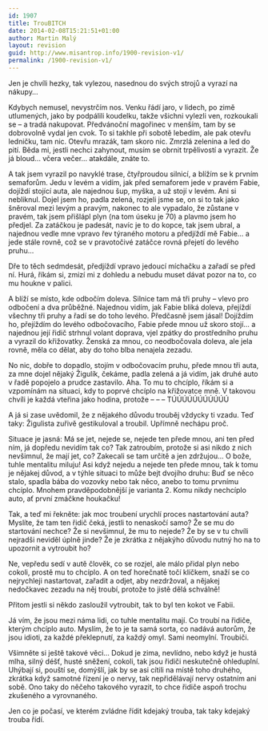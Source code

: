 ```yaml
---
id: 1907
title: TrouBITCH
date: 2014-02-08T15:21:51+01:00
author: Martin Malý
layout: revision
guid: http://www.misantrop.info/1900-revision-v1/
permalink: /1900-revision-v1/
---
```

Jen je chvíli hezky, tak vylezou, nasednou do svých strojů a vyrazí na nákupy&#8230;

<!--more-->

Kdybych nemusel, nevystrčím nos. Venku řádí jaro, v lidech, po zimě utlumených, jako by podpálili koudelku, takže všichni vylezli ven, rozkoukali se &#8211; a tradá nakupovat. Předvánoční magořinec v menším, tam by se dobrovolně vydal jen cvok. To si takhle při sobotě lebedím, ale pak otevřu ledničku, tam nic. Otevřu mrazák, tam skoro nic. Zmrzlá zelenina a led do pití. Běda mi, jestli nechci zahynout, musím se obrnit trpělivostí a vyrazit. Že já bloud&#8230; včera večer&#8230; atakdále, znáte to.

A tak jsem vyrazil po navyklé trase, čtyřproudou silnicí, a blížím se k prvním semaforům. Jedu v levém a vidím, jak před semaforem jede v pravém Fabie, dojíždí stojící auta, ale najednou šup, myška, a už stojí v levém. Ani si nebliknul. Dojel jsem ho, padla zelená, rozjeli jsme se, on si to tak jako šněroval mezi levým a pravým, nakonec to ale vypadalo, že zůstane v pravém, tak jsem přišlápl plyn (na tom úseku je 70) a plavmo jsem ho předjel. Za zatáčkou je padesát, navíc je to do kopce, tak jsem ubral, a najednou vedle mne vpravo řev týraného motoru a předjíždí mě Fabie&#8230; a jede stále rovně, což se v pravotočivé zatáčce rovná přejetí do levého pruhu&#8230;

Dře to těch sedmdesát, předjíždí vpravo jedoucí míchačku a zařadí se před ní. Hurá, říkám si, zmizí mi z dohledu a nebudu muset dávat pozor na to, co mu houkne v palici.

A blíží se místo, kde odbočím doleva. Silnice tam má tři pruhy &#8211; vlevo pro odbočení a dva průběžné. Najednou vidím, jak Fabie bliká doleva, přejíždí všechny tři pruhy a řadí se do toho levého. Předčasně jsem jásal! Dojíždím ho, přejíždím do levého odbočovacího, Fabie přede mnou už skoro stojí&#8230; a najednou její řidič strhnul volant doprava, vjel zpátky do prostředního pruhu a vyrazil do křižovatky. Ženská za mnou, co neodbočovala doleva, ale jela rovně, měla co dělat, aby do toho blba nenajela zezadu.

No nic, dobře to dopadlo, stojím v odbočovacím pruhu, přede mnou tři auta, za mne dojel nějaký Žigulík, čekáme, padla zelená a já vidím, jak druhé auto v řadě popojelo a prudce zastavilo. Aha. To mu to chcíplo, říkám si a vzpomínám na situaci, kdy to poprvé chcíplo na křižovatce mně. V takovou chvíli je každá vteřina jako hodina, protože &#8211; &#8211; &#8211; TÚÚÚÚÚÚÚÚÚÚÚ

A já si zase uvědomil, že z nějakého důvodu trouběj vždycky ti vzadu. Teď taky: Žigulista zuřivě gestikuloval a troubil. Upřímně nechápu proč.

Situace je jasná: Má se jet, nejede se, nejede ten přede mnou, ani ten před ním, já dopředu nevidím tak co? Tak zatroubím, protože si asi nikdo z nich nevšimnul, že mají jet, co? Zakecali se tam určitě a jen zdržujou&#8230; O bože, tuhle mentalitu miluju! Asi když nejedu a nejede ten přede mnou, tak k tomu je nějakej důvod, a v týhle situaci to může bejt dvojího druhu: Buď se něco stalo, spadla bába do vozovky nebo tak něco, anebo to tomu prvnímu chcíplo. Mnohem pravděpodobnější je varianta 2. Komu nikdy nechcíplo auto, ať první zmáčkne houkačku!

Tak, a teď mi řekněte: jak moc troubení urychlí proces nastartování auta? Myslíte, že tam ten řidič čeká, jestli to nenaskočí samo? Že se mu do startování nechce? Že si nevšimnul, že mu to nejede? Že by se v tu chvíli nejradši neviděl úplně jinde? Že je zkrátka z nějakýho důvodu nutný ho na to upozornit a vytroubit ho?

Ne, vepředu sedí v autě člověk, co se rozjel, ale málo přidal plyn nebo cokoli, prostě mu to chcíplo. A on teď horečnatě točí klíčkem, snaží se co nejrychleji nastartovat, zařadit a odjet, aby nezdržoval, a nějakej nedočkavec zezadu na něj troubí, protože to jistě dělá schválně!

Přitom jestli si někdo zasloužil vytroubit, tak to byl ten kokot ve Fabii.

Já vím, že jsou mezi náma lidi, co tuhle mentalitu mají. Co troubí na řidiče, kterým chcíplo auto. Myslím, že to je ta samá sorta, co nadává autorům, že jsou idioti, za každé překlepnutí, za každý omyl. Sami neomylní. Troubiči.

Všimněte si ještě takové věci&#8230; Dokud je zima, nevlídno, nebo když je hustá mlha, silný déšť, husté sněžení, cokoli, tak jsou řidiči neskutečně ohleduplní. Uhýbají si, pouští se, domýšlí, jak by se asi cítili na místě toho druhého, zkrátka když samotné řízení je o nervy, tak nepřidělávají nervy ostatním ani sobě. Ono taky do něčeho takového vyrazit, to chce řidiče aspoň trochu zkušeného a vyrovnaného.

Jen co je počasí, ve kterém zvládne řídit kdejaký trouba, tak taky kdejaký trouba řídí.